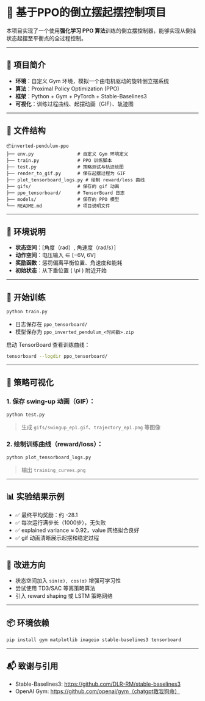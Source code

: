 # 🧠 基于PPO的倒立摆起摆控制项目

本项目实现了一个使用**强化学习 PPO 算法**训练的倒立摆控制器，能够实现从倒挂状态起摆至平衡点的全过程控制。

---

## 🚀 项目简介

- **环境**：自定义 Gym 环境，模拟一个由电机驱动的旋转倒立摆系统
- **算法**：Proximal Policy Optimization (PPO)
- **框架**：Python + Gym + PyTorch + Stable-Baselines3
- **可视化**：训练过程曲线、起摆动画（GIF）、轨迹图

---

## 📁 文件结构

```
📦inverted-pendulum-ppo
├── env.py                # 自定义 Gym 环境定义
├── train.py              # PPO 训练脚本
├── test.py               # 策略测试与轨迹绘图
├── render_to_gif.py      # 保存起摆过程为 GIF
├── plot_tensorboard_logs.py # 绘制 reward/loss 曲线
├── gifs/                 # 保存的 gif 动画
├── ppo_tensorboard/      # TensorBoard 日志
├── models/               # 保存的 PPO 模型
└── README.md             # 项目说明文件
```

---

## 🧠 环境说明

- **状态空间**：\[角度（rad）, 角速度（rad/s）\]
- **动作空间**：电压输入 ∈ [−6V, 6V]
- **奖励函数**：惩罚偏离平衡位置、角速度和能耗
- **初始状态**：从下垂位置 \( \pi \) 附近开始

---

## 🔧 开始训练

```bash
python train.py
```

- 日志保存在 `ppo_tensorboard/`
- 模型保存为 `ppo_inverted_pendulum_<时间戳>.zip`

启动 TensorBoard 查看训练曲线：
```bash
tensorboard --logdir ppo_tensorboard/
```

---

## 🎥 策略可视化

### 1. 保存 swing-up 动画（GIF）：
```bash
python test.py
```
> 生成 `gifs/swingup_ep1.gif`、`trajectory_ep1.png` 等图像

### 2. 绘制训练曲线（reward/loss）：
```bash
python plot_tensorboard_logs.py
```
> 输出 `training_curves.png`

---

## 📊 实验结果示例

- ✅ 最终平均奖励：约 -28.1
- ✅ 每次运行满步长（1000步），无失败
- ✅ explained variance ≈ 0.92，value 网络拟合良好
- ✅ gif 动画清晰展示起摆和稳定过程

---

## 🔄 改进方向

- 状态空间加入 `sin(α), cos(α)` 增强可学习性
- 尝试使用 TD3/SAC 等离策略算法
- 引入 reward shaping 或 LSTM 策略网络

---

## 📦 环境依赖

```bash
pip install gym matplotlib imageio stable-baselines3 tensorboard
```

---

## 📬 致谢与引用

- Stable-Baselines3: https://github.com/DLR-RM/stable-baselines3
- OpenAI Gym: https://github.com/openai/gym（chatgpt救我狗命）
